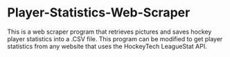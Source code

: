 # Player-Statistics-Web-Scraper
This is a web scraper program that retrieves pictures and saves hockey player statistics into a .CSV file. This program can be modified to get player statistics from any website that uses the HockeyTech LeagueStat API.
